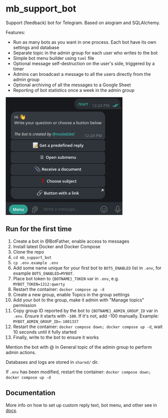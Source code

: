 # mb_support_bot

Support (feedback) bot for Telegram. Based on aiogram and SQLAlchemy.

Features:
- Run as many bots as you want in one process. Each bot have its own settings and database
- Separate topic in the admin group for each user who writes to the bot
- Simple bot menu builder using `toml` file
- Optional message self-destruction on the user's side, triggered by a timer
- Admins can broadcast a message to all the users directly from the admin group
- Optional archiving of all the messages to a Google Sheet
- Reporting of bot statistics once a week in the admin group

![Alt text](media/menu_screenshot.png?raw=true "Menu screenshot")

## Run for the first time

1. Create a bot in @BotFather, enable access to messages
1. Install latest Docker and Docker Compose
1. Clone the repo
1. `cd mb_support_bot`
1. `cp .env.example .env`
1. Add some name unique for your first bot to `BOTS_ENABLED` list in `.env`, for example `BOTS_ENABLED=MYBOT`. 
1. Place bot token to `{BOTNAME}_TOKEN` var in `.env`, e.g. `MYBOT_TOKEN=1312:qwerty`
1. Restart the container: `docker compose up -d`
1. Create a new group, enable Topics in the group settings
1. Add your bot to the group, make it admin with "Manage topics" permission
1. Copy group ID reported by the bot to `{BOTNAME}_ADMIN_GROUP_ID` var in `.env`. Ensure it starts with `-100`. If it's not, add -100 manually. Example: `MYBOT_ADMIN_GROUP_ID=-1001337`
1. Restart the container: `docker compose down; docker compose up -d`, wait 10 seconds until it fully started
1. Finally, write to the bot to ensure it works

Mention the bot with @ in General topic of the admin group to perform admin actions.

Databases and logs are stored in `shared/` dir.

If `.env` has been modified, restart the container: `docker compose down; docker compose up -d`

## Documentation

More info on how to set up custom reply text, bot menu, and other see in [docs](DOCS.md).
